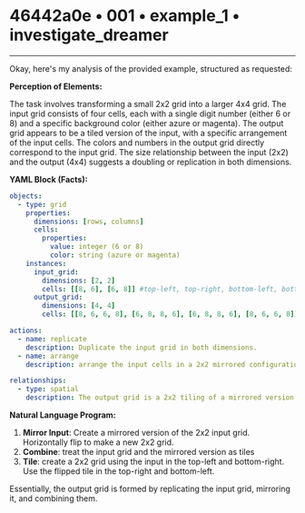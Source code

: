 # 46442a0e • 001 • example_1 • investigate_dreamer

---
Okay, here's my analysis of the provided example, structured as requested:

**Perception of Elements:**

The task involves transforming a small 2x2 grid into a larger 4x4 grid. The input grid consists of four cells, each with a single digit number (either 6 or 8) and a specific background color (either azure or magenta). The output grid appears to be a tiled version of the input, with a specific arrangement of the input cells. The colors and numbers in the output grid directly correspond to the input grid. The size relationship between the input (2x2) and the output (4x4) suggests a doubling or replication in both dimensions.

**YAML Block (Facts):**



```yaml
objects:
  - type: grid
    properties:
      dimensions: [rows, columns]
      cells:
        properties:
          value: integer (6 or 8)
          color: string (azure or magenta)
    instances:
      input_grid:
        dimensions: [2, 2]
        cells: [[8, 6], [6, 8]] #top-left, top-right, bottom-left, bottom-right
      output_grid:
        dimensions: [4, 4]
        cells: [[8, 6, 6, 8], [6, 8, 8, 6], [6, 8, 8, 6], [8, 6, 6, 8]]

actions:
  - name: replicate
    description: Duplicate the input grid in both dimensions.
  - name: arrange
    description: arrange the input cells in a 2x2 mirrored configuration

relationships:
  - type: spatial
    description: The output grid is a 2x2 tiling of a mirrored version of the input grid.
```



**Natural Language Program:**

1. **Mirror Input**:  Create a mirrored version of the 2x2 input grid. Horizontally flip to make a new 2x2 grid.
2. **Combine**: treat the input grid and the mirrored version as tiles
3. **Tile**: create a 2x2 grid using the input in the top-left and bottom-right. Use the flipped tile in the top-right and bottom-left.

Essentially, the output grid is formed by replicating the input grid, mirroring it, and combining them.

